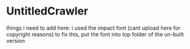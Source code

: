 # UntitledCrawler

things i need to add here:
i used the impact font (cant upload here for copyright reasons)
to fix this, put the font into top folder of the un-built version

